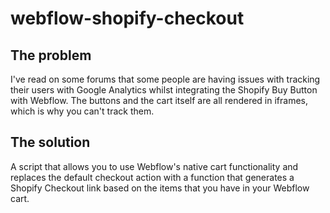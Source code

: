 # webflow-shopify-checkout

## The problem
I've read on some forums that some people are having issues with tracking their users with Google Analytics whilst integrating the Shopify Buy Button with Webflow. The buttons and the cart itself are all rendered in iframes, which is why you can't track them.

## The solution
A script that allows you to use Webflow's native cart functionality and replaces the default checkout action with a function that generates a Shopify Checkout link based on the items that you have in your Webflow cart.
